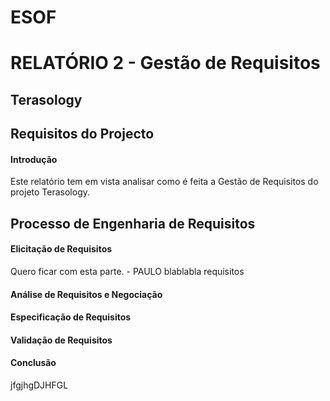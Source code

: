 # ESOF
# RELATÓRIO 2 - Gestão de Requisitos
## Terasology

## Requisitos do Projecto

#### Introdução
Este relatório tem em vista analisar como é feita a Gestão de Requisitos do projeto Terasology.



## Processo de Engenharia de Requisitos

#### Elicitação de Requisitos
Quero ficar com esta parte. - PAULO
blablabla requisitos
#### Análise de Requisitos e Negociação

#### Especificação de Requisitos

#### Validação de Requisitos

#### Conclusão
jfgjhgDJHFGL
